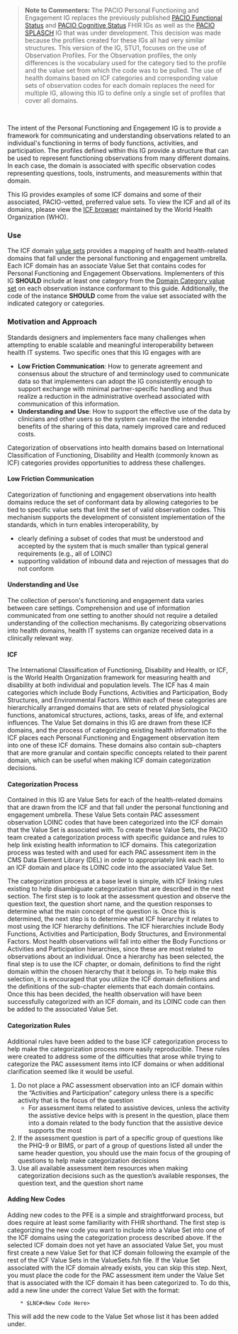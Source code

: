 <blockquote class="stu-note">
<p><b>Note to Commenters:</b>
The PACIO Personal Functioning and Engagement IG replaces the previously published <a href="https://hl7.org/fhir/us/pacio-fs/index.html">PACIO Functional Status</a> and <a href="https://hl7.org/fhir/us/pacio-cs/index.html">PACIO Cognitive Status</a> FHIR IGs as well as the <a href="https://paciowg.github.io/splasch-ig/index.html">PACIO SPLASCH</a> IG that was under development. This decision was made because the profiles created for these IGs all had very similar structures. This version of the IG, STU1, focuses on the use of Observation Profiles. For the Observation profiles, the only differences is the vocabulary used for the category tied to the profile and the value set from which the code was to be pulled. The use of health domains based on ICF categories and corresponding value sets of observation codes for each domain replaces the need for multiple IG, allowing this IG to define only a single set of profiles that cover all domains.
</p>
</blockquote>
<br>

The intent of the Personal Functioning and Engagement IG is to provide a framework for communicating and understanding observations related to an individual's functioning in terms of body functions, activities, and participation. The profiles defined within this IG provide a structure that can be used to represent functioning observations from many different domains. In each case, the domain is associated with specific observation codes representing questions, tools, instruments, and measurements within that domain.

This IG provides examples of some ICF domains and some of their associated, PACIO-vetted, preferred value sets. To view the ICF and all of its domains, please view the [ICF browser](https://icd.who.int/dev11/l-icf/en) maintained by the World Health Organization (WHO).

### Use

The ICF domain [value sets](artifacts.html#5) provides a mapping of health and health-related domains that fall under the personal functioning and engagement umbrella. Each ICF domain has an associate Value Set that contains codes for Personal Functioning and Engagement Observations. Implementers of this IG **SHOULD** include at least one category from the [Domain Category value set](ValueSet-pfe-category-vs.html) on each observation instance conformant to this guide. Additionally, the code of the instance **SHOULD** come from the value set associated with the indicated category or categories. 

### Motivation and Approach

Standards designers and implementers face many challenges when attempting to enable scalable and meaningful interoperability between health IT systems. Two specific ones that this IG engages with are
- **Low Friction Communication**: How to generate agreement and consensus about the structure of and terminology used to communicate data so that implementers can adopt the IG consistently enough to support exchange with minimal partner-specific handling and thus realize a reduction in the administrative overhead associated with communication of this information.
- **Understanding and Use**: How to support the effective use of the data by clinicians and other users so the system can realize the intended benefits of the sharing of this data, namely improved care and reduced costs.

Categorization of observations into health domains based on International Classification of Functioning, Disability and Health (commonly known as ICF) categories provides opportunities to address these challenges.

#### Low Friction Communication

Categorization of functioning and engagement observations into health domains reduce the set of conformant data by allowing categories to be tied to specific value sets that limit the set of valid observation codes. This mechanism supports the development of consistent implementation of the standards, which in turn enables interoperability, by
- clearly defining a subset of codes that must be understood and accepted by the system that is much smaller than typical general requirements (e.g., all of LOINC)
- supporting validation of inbound data and rejection of messages that do not conform

#### Understanding and Use

The collection of person's functioning and engagement data varies between care settings. Comprehension and use of information communicated from one setting to another should not require a detailed understanding of the collection mechanisms. By categorizing observations into health domains, health IT systems can organize received data in a clinically relevant way.

#### ICF

The International Classification of Functioning, Disability and Health, or ICF, is the World Health Organization framework for measuring health and disability at both individual and population levels. The ICF has 4 main categories which include Body Functions, Activities and Participation, Body Structures, and Environmental Factors. Within each of these categories are hierarchically arranged domains that are sets of related physiological functions, anatomical structures, actions, tasks, areas of life, and external influences. The Value Set domains in this IG are drawn from these ICF domains, and the process of categorizing existing health information to the ICF places each Personal Functioning and Engagement observation item into one of these ICF domains. These domains also contain sub-chapters that are more granular and contain specific concepts related to their parent domain, which can be useful when making ICF domain categorization decisions.

#### Categorization Process

Contained in this IG are Value Sets for each of the health-related domains that are drawn from the ICF and that fall under the personal functioning and engagement umbrella. These Value Sets contain PAC assessment observation LOINC codes that have been categorized into the ICF domain that the Value Set is associated with. To create these Value Sets, the PACIO team created a categorization process with specific guidance and rules to help link existing health information to ICF domains. This categorization process was tested with and used for each PAC assessment item in the CMS Data Element Library (DEL) in order to appropriately link each item to an ICF domain and place its LOINC code into the associated Value Set.  

The categorization process at a base level is simple, with ICF linking rules existing to help disambiguate categorization that are described in the next section. The first step is to look at the assessment question and observe the question text, the question short name, and the question responses to determine what the main concept of the question is. Once this is determined, the next step is to determine what ICF hierarchy it relates to most using the ICF hierarchy definitions. The ICF hierarchies include Body Functions, Activities and Participation, Body Structures, and Environmental Factors.  Most health observations will fall into either the Body Functions or Activities and Participation hierarchies, since these are most related to observations about an individual. Once a hierarchy has been selected, the final step is to use the ICF chapter, or domain, definitions to find the right domain within the chosen hierarchy that it belongs in. To help make this selection, it is encouraged that you utilize the ICF domain definitions and the definitions of the sub-chapter elements that each domain contains. Once this has been decided, the health observation will have been successfully categorized with an ICF domain, and its LOINC code can then be added to the associated Value Set.

#### Categorization Rules

Additional rules have been added to the base ICF categorization process to help make the categorization process more easily reproducible. These rules were created to address some of the difficulties that arose while trying to categorize the PAC assessment items into ICF domains or when additional clarification seemed like it would be useful. 

1. Do not place a PAC assessment observation into an ICF domain within the “Activities and Participation” category unless there is a specific activity that is the focus of the question
    - For assessment items related to assistive devices, unless the activity the assistive device helps with is present in the question, place them into a domain related to the body function that the assistive device supports the most
2.  If the assessment question is part of a specific group of questions like the PHQ-9 or BIMS, or part of a group of questions listed all under the same header question, you should use the main focus of the grouping of questions to help make categorization decisions
3. Use all available assessment item resources when making categorization decisions such as the question’s available responses, the question text, and the question short name

#### Adding New Codes

Adding new codes to the PFE is a simple and straightforward process, but does require at least some familiarity with FHIR shorthand. The first step is categorizing the new code you want to include into a Value Set into one of the ICF domains using the categorization process described above. If the selected ICF domain does not yet have an associated Value Set, you must first create a new Value Set for that ICF domain following the example of the rest of the ICF Value Sets in the ValueSets.fsh file. If the Value Set associated with the ICF domain already exists, you can skip this step. Next, you must place the code for the PAC assessment item under the Value Set that is associated with the ICF domain it has been categorized to. To do this, add a new line under the correct Value Set with the format:

		* $LNC#<New Code Here>

This will add the new code to the Value Set whose list it has been added under.
